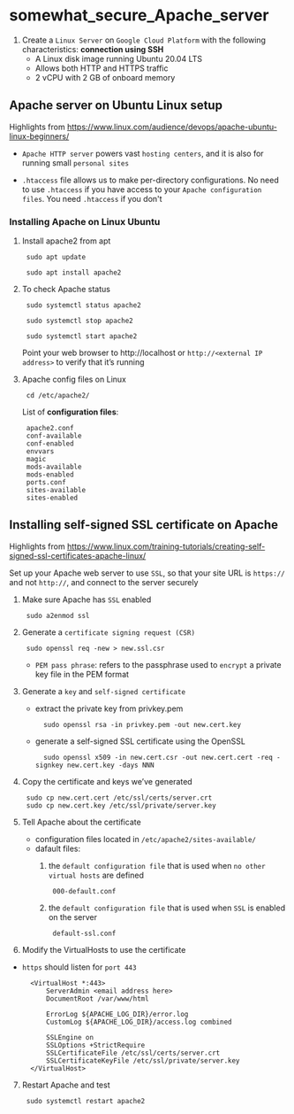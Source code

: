 # somewhat_secure_Apache_server

1. Create a `Linux Server` on `Google Cloud Platform` with the following characteristics: **connection using SSH**
    - A Linux disk image running Ubuntu 20.04 LTS
    - Allows both HTTP and HTTPS traffic
    - 2 vCPU with 2 GB of onboard memory 

## Apache server on Ubuntu Linux setup
Highlights from https://www.linux.com/audience/devops/apache-ubuntu-linux-beginners/

- `Apache HTTP server` powers vast `hosting centers`, and it is also for running small `personal sites`

- `.htaccess` file allows us to make per-directory configurations. No need to use `.htaccess` if you have access to your `Apache configuration files`. You need `.htaccess` if you don't

### Installing Apache on Linux Ubuntu
1. Install apache2 from apt

        sudo apt update

        sudo apt install apache2

2. To check Apache status

        sudo systemctl status apache2

        sudo systemctl stop apache2

        sudo systemctl start apache2

    Point your web browser to http://localhost or `http://<external IP address>`  to verify that it’s running

3. Apache config files on Linux

        cd /etc/apache2/
    
    List of **configuration files**:

        apache2.conf                
        conf-available              
        conf-enabled                
        envvars
        magic
        mods-available
        mods-enabled
        ports.conf
        sites-available
        sites-enabled

## Installing self-signed SSL certificate on Apache
Highlights from https://www.linux.com/training-tutorials/creating-self-signed-ssl-certificates-apache-linux/

Set up your Apache web server to use `SSL`, so that your site URL is `https://` and not `http://`, and connect to the server securely

1. Make sure Apache has `SSL` enabled

        sudo a2enmod ssl

2. Generate a `certificate signing request (CSR)`

        sudo openssl req -new > new.ssl.csr

    -  `PEM pass phrase`: refers to the passphrase used to `encrypt` a private key file in the PEM format

3. Generate a `key` and `self-signed certificate`

    - extract the private key from privkey.pem
                
            sudo openssl rsa -in privkey.pem -out new.cert.key

    - generate a self-signed SSL certificate using the OpenSSL

            sudo openssl x509 -in new.cert.csr -out new.cert.cert -req -signkey new.cert.key -days NNN

4. Copy the certificate and keys we’ve generated

        sudo cp new.cert.cert /etc/ssl/certs/server.crt
        sudo cp new.cert.key /etc/ssl/private/server.key

5. Tell Apache about the certificate

    - configuration files located in `/etc/apache2/sites-available/`
    - dafault files:
        1. the `default configuration file` that is used when `no other virtual hosts` are defined
                
                000-default.conf 

        2. the `default configuration file` that is used when `SSL` is enabled on the server       
            
                default-ssl.conf

6. Modify the VirtualHosts to use the certificate
- `https` should listen for `port 443`

        <VirtualHost *:443>
            ServerAdmin <email address here>
            DocumentRoot /var/www/html

            ErrorLog ${APACHE_LOG_DIR}/error.log
            CustomLog ${APACHE_LOG_DIR}/access.log combined

            SSLEngine on
            SSLOptions +StrictRequire
            SSLCertificateFile /etc/ssl/certs/server.crt
            SSLCertificateKeyFile /etc/ssl/private/server.key
        </VirtualHost>

7. Restart Apache and test

        sudo systemctl restart apache2
